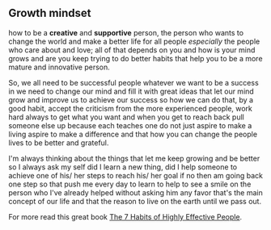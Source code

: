 ## Growth mindset

how to be a **creative** and **supportive** person, the person who wants to change the world and make a better life for all people *especially* the people who care about and love; all of that depends on you and how is your mind grows and are you keep trying to do better habits that help you to be a more mature and innovative person.

So, we all need to be successful people whatever we want to be a success in we need to change our mind and fill it with great ideas that let our mind grow and improve us to achieve our success so how we can do that, by a good habit, accept the criticism from the more experienced people, work hard always to get what you want and when you get to reach back pull someone else up because each teaches one do not just aspire to make a living aspire to make a difference and that how you can change the people lives to be better and grateful. 

I'm always thinking about the things that let me keep growing and be better so I always ask my self did I learn a new thing, did I help someone to achieve one of his/ her steps to reach his/ her goal if no then am going back one step so that push me every day to learn to help to see a smile on the person who I've already helped without asking him any favor that's the main concept of our life and that the reason to live on the earth until we pass out.

For more read this great book [The 7 Habits of Highly Effective People](https://www.amazon.com/Habits-Highly-Effective-People-Powerful/dp/0743269519).
